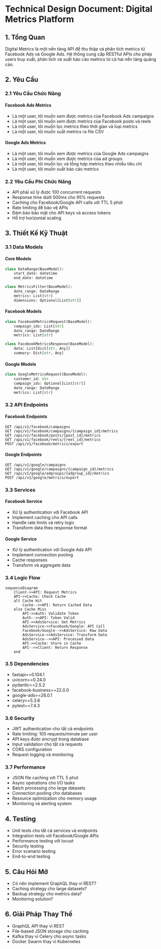 # Technical Design Document: Digital Metrics Platform

## 1. Tổng Quan

Digital Metrics là một nền tảng API để thu thập và phân tích metrics từ Facebook Ads và Google Ads. Hệ thống cung cấp RESTful APIs cho phép users truy xuất, phân tích và xuất báo cáo metrics từ cả hai nền tảng quảng cáo.

## 2. Yêu Cầu

### 2.1 Yêu Cầu Chức Năng

#### Facebook Ads Metrics

- Là một user, tôi muốn xem được metrics của Facebook Ads campaigns
- Là một user, tôi muốn xem được metrics của Facebook posts và reels
- Là một user, tôi muốn lọc metrics theo thời gian và loại metrics
- Là một user, tôi muốn xuất metrics ra file CSV

#### Google Ads Metrics

- Là một user, tôi muốn xem được metrics của Google Ads campaigns
- Là một user, tôi muốn xem được metrics của ad groups
- Là một user, tôi muốn lọc và tổng hợp metrics theo nhiều tiêu chí
- Là một user, tôi muốn xuất báo cáo metrics

### 2.2 Yêu Cầu Phi Chức Năng

- API phải xử lý được 100 concurrent requests
- Response time dưới 500ms cho 95% requests
- Caching cho Facebook/Google API calls với TTL 5 phút
- Rate limiting để bảo vệ APIs
- Đảm bảo bảo mật cho API keys và access tokens
- Hỗ trợ horizontal scaling

## 3. Thiết Kế Kỹ Thuật

### 3.1 Data Models

#### Core Models

```python
class DateRange(BaseModel):
    start_date: datetime
    end_date: datetime

class MetricsFilter(BaseModel):
    date_range: DateRange
    metrics: List[str]
    dimensions: Optional[List[str]]
```

#### Facebook Models

```python
class FacebookMetricsRequest(BaseModel):
    campaign_ids: List[str]
    date_range: DateRange
    metrics: List[str]

class FacebookMetricsResponse(BaseModel):
    data: List[Dict[str, Any]]
    summary: Dict[str, Any]
```

#### Google Models

```python
class GoogleMetricsRequest(BaseModel):
    customer_id: str
    campaign_ids: Optional[List[str]]
    date_range: DateRange
    metrics: List[str]
```

### 3.2 API Endpoints

#### Facebook Endpoints

```
GET /api/v1/facebook/campaigns
GET /api/v1/facebook/campaigns/{campaign_id}/metrics
GET /api/v1/facebook/posts/{post_id}/metrics
GET /api/v1/facebook/reels/{reel_id}/metrics
POST /api/v1/facebook/metrics/export
```

#### Google Endpoints

```
GET /api/v1/google/campaigns
GET /api/v1/google/campaigns/{campaign_id}/metrics
GET /api/v1/google/adgroups/{adgroup_id}/metrics
POST /api/v1/google/metrics/export
```

### 3.3 Services

#### Facebook Service

- Xử lý authentication với Facebook API
- Implement caching cho API calls
- Handle rate limits và retry logic
- Transform data theo response format

#### Google Service

- Xử lý authentication với Google Ads API
- Implement connection pooling
- Cache responses
- Transform và aggregate data

### 3.4 Logic Flow

```mermaid
sequenceDiagram
    Client->>API: Request Metrics
    API->>Cache: Check Cache
    alt Cache Hit
        Cache-->>API: Return Cached Data
    else Cache Miss
        API->>Auth: Validate Token
        Auth-->>API: Token Valid
        API->>AdsService: Get Metrics
        AdsService->>Facebook/Google: API Call
        Facebook/Google-->>AdsService: Raw Data
        AdsService->>AdsService: Transform Data
        AdsService-->>API: Processed Data
        API->>Cache: Store in Cache
        API-->>Client: Return Response
    end
```

### 3.5 Dependencies

- fastapi==0.104.1
- uvicorn==0.24.0
- pydantic==2.5.2
- facebook-business==22.0.0
- google-ads==26.0.1
- celery==5.3.6
- pytest==7.4.3

### 3.6 Security

- JWT authentication cho tất cả endpoints
- Rate limiting: 100 requests/minute per user
- API keys được encrypt trong database
- Input validation cho tất cả requests
- CORS configuration
- Request logging và monitoring

### 3.7 Performance

- JSON file caching với TTL 5 phút
- Async operations cho I/O tasks
- Batch processing cho large datasets
- Connection pooling cho databases
- Resource optimization cho memory usage
- Monitoring và alerting system

## 4. Testing

- Unit tests cho tất cả services và endpoints
- Integration tests với Facebook/Google APIs
- Performance testing với locust
- Security testing
- Error scenario testing
- End-to-end testing

## 5. Câu Hỏi Mở

- Có nên implement GraphQL thay vì REST?
- Caching strategy cho large datasets?
- Backup strategy cho metrics data?
- Monitoring solution?

## 6. Giải Pháp Thay Thế

- GraphQL API thay vì REST
- File-based JSON storage cho caching
- Kafka thay vì Celery cho async tasks
- Docker Swarm thay vì Kubernetes
